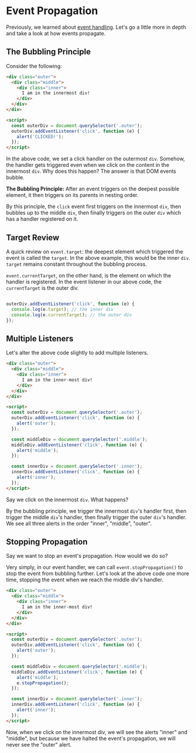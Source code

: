 # Event Propagation

Previously, we learned about [event handling][event-handling]. Let's go a little more in depth and take a look at how events propagate.

## The Bubbling Principle

Consider the following:

```html
<div class="outer">
  <div class="middle">
    <div class="inner">
      I am in the innermost div!
    </div>
  </div>
</div>

<script>
  const outerDiv = document.querySelector('.outer');
  outerDiv.addEventListener('click', function (e) {
    alert('CLICKED!');
  });
</script>
```

In the above code, we set a click handler on the outermost `div`. Somehow, the handler gets triggered even when we click on the content in the innermost `div`. Why does this happen? The answer is that DOM events bubble.

**The Bubbling Principle:** After an event triggers on the deepest possible element, it then triggers on its parents in nesting order.

By this principle, the `click` event first triggers on the innermost `div`, then bubbles up to the middle `div`, then finally triggers on the outer `div` which has a handler registered on it.

## Target Review

A quick review on `event.target`: the deepest element which triggered the event is called the `target`. In the above example, this would be the inner `div`. `target` remains constant throughout the bubbling process.

`event.currentTarget`, on the other hand, is the element on which the handler is registered. In the event listener in our above code, the `currentTarget` is the outer div.

```javascript

outerDiv.addEventListener('click', function (e) {
  console.log(e.target); // the inner div
  console.log(e.currentTarget); // the outer div
});

```

## Multiple Listeners

Let's alter the above code slightly to add multiple listeners.

```html
<div class="outer">
  <div class="middle">
    <div class="inner">
      I am in the inner-most div!
    </div>
  </div>
</div>

<script>
  const outerDiv = document.querySelector('.outer');
  outerDiv.addEventListener('click', function (e) {
    alert('outer');
  });

  const middleDiv = document.querySelector('.middle');
  middleDiv.addEventListener('click', function (e) {
    alert('middle');
  });

  const innerDiv = document.querySelector('.inner');
  innerDiv.addEventListener('click', function (e) {
    alert('inner');
  });
</script>
```

Say we click on the innermost `div`. What happens?

By the bubbling principle, we trigger the innermost `div`'s handler first, then trigger the middle `div`'s handler, then finally trigger the outer `div`'s handler. We see all three alerts in the order "inner", "middle", "outer".

## Stopping Propagation

Say we want to stop an event's propagation. How would we do so?

Very simply, in our event handler, we can call `event.stopPropagation()` to stop the event from bubbling further.
Let's look at the above code one more time, stopping the event when we reach the middle div's handler.

```html
<div class="outer">
  <div class="middle">
    <div class="inner">
      I am in the inner-most div!
    </div>
  </div>
</div>

<script>
  const outerDiv = document.querySelector('.outer');
  outerDiv.addEventListener('click', function (e) {
    alert('outer');
  });

  const middleDiv = document.querySelector('.middle');
  middleDiv.addEventListener('click', function (e) {
    alert('middle');
    e.stopPropagation();
  });

  const innerDiv = document.querySelector('.inner');
  innerDiv.addEventListener('click', function (e) {
    alert('inner');
  });
</script>
```

Now, when we click on the innermost div, we will see the alerts "inner" and "middle", but because we have halted the event's propagation, we will never see the "outer" alert.


[event-handling]: https://github.com/appacademy/curriculum/blob/master/javascript/readings/document-object-model.md#events
